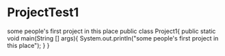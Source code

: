 # ProjectTest1
some people's first project in this place
public class Project1{
  public static void main(String [] args){
    System.out.println("some people's first project in this place");
  }
}
